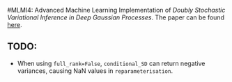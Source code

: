 #MLMI4: Advanced Machine Learning
Implementation of *Doubly Stochastic Variational Inference in Deep Gaussian Processes*. The paper can be found [here](https://arxiv.org/abs/1705.08933).

## TODO:
* When using `full_rank=False`, `conditional_SD` can return negative variances, causing NaN values in `reparameterisation`.
